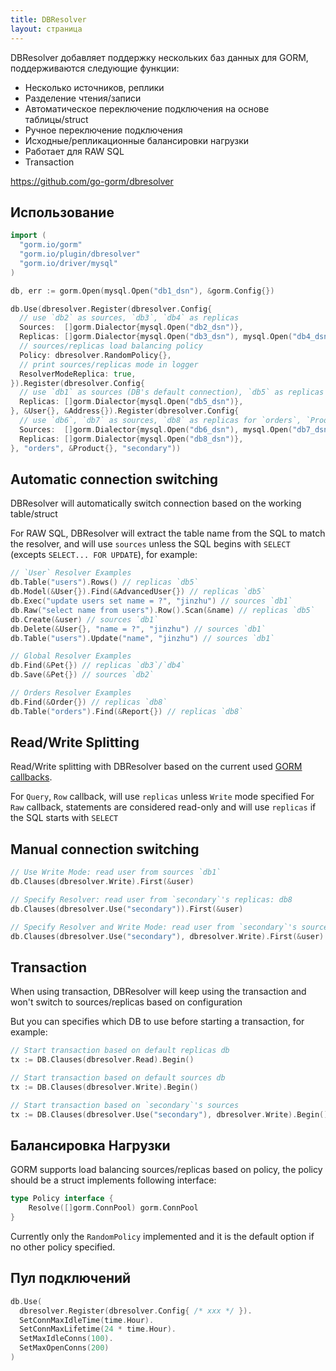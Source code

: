 ```yaml
---
title: DBResolver
layout: страница
---
```


DBResolver добавляет поддержку нескольких баз данных для GORM, поддерживаются следующие функции:

* Несколько источников, реплики
* Разделение чтения/записи
* Автоматическое переключение подключения на основе таблицы/struct
* Ручное переключение подключения
* Исходные/репликационные балансировки нагрузки
* Работает для RAW SQL
* Transaction

https://github.com/go-gorm/dbresolver

## Использование

```go
import (
  "gorm.io/gorm"
  "gorm.io/plugin/dbresolver"
  "gorm.io/driver/mysql"
)

db, err := gorm.Open(mysql.Open("db1_dsn"), &gorm.Config{})

db.Use(dbresolver.Register(dbresolver.Config{
  // use `db2` as sources, `db3`, `db4` as replicas
  Sources:  []gorm.Dialector{mysql.Open("db2_dsn")},
  Replicas: []gorm.Dialector{mysql.Open("db3_dsn"), mysql.Open("db4_dsn")},
  // sources/replicas load balancing policy
  Policy: dbresolver.RandomPolicy{},
  // print sources/replicas mode in logger
  ResolverModeReplica: true,
}).Register(dbresolver.Config{
  // use `db1` as sources (DB's default connection), `db5` as replicas for `User`, `Address`
  Replicas: []gorm.Dialector{mysql.Open("db5_dsn")},
}, &User{}, &Address{}).Register(dbresolver.Config{
  // use `db6`, `db7` as sources, `db8` as replicas for `orders`, `Product`
  Sources:  []gorm.Dialector{mysql.Open("db6_dsn"), mysql.Open("db7_dsn")},
  Replicas: []gorm.Dialector{mysql.Open("db8_dsn")},
}, "orders", &Product{}, "secondary"))
```

## Automatic connection switching

DBResolver will automatically switch connection based on the working table/struct

For RAW SQL, DBResolver will extract the table name from the SQL to match the resolver, and will use `sources` unless the SQL begins with `SELECT` (excepts `SELECT... FOR UPDATE`), for example:

```go
// `User` Resolver Examples
db.Table("users").Rows() // replicas `db5`
db.Model(&User{}).Find(&AdvancedUser{}) // replicas `db5`
db.Exec("update users set name = ?", "jinzhu") // sources `db1`
db.Raw("select name from users").Row().Scan(&name) // replicas `db5`
db.Create(&user) // sources `db1`
db.Delete(&User{}, "name = ?", "jinzhu") // sources `db1`
db.Table("users").Update("name", "jinzhu") // sources `db1`

// Global Resolver Examples
db.Find(&Pet{}) // replicas `db3`/`db4`
db.Save(&Pet{}) // sources `db2`

// Orders Resolver Examples
db.Find(&Order{}) // replicas `db8`
db.Table("orders").Find(&Report{}) // replicas `db8`
```

## Read/Write Splitting

Read/Write splitting with DBResolver based on the current used [GORM callbacks](https://gorm.io/docs/write_plugins.html).

For `Query`, `Row` callback, will use `replicas` unless `Write` mode specified For `Raw` callback, statements are considered read-only and will use `replicas` if the SQL starts with `SELECT`

## Manual connection switching

```go
// Use Write Mode: read user from sources `db1`
db.Clauses(dbresolver.Write).First(&user)

// Specify Resolver: read user from `secondary`'s replicas: db8
db.Clauses(dbresolver.Use("secondary")).First(&user)

// Specify Resolver and Write Mode: read user from `secondary`'s sources: db6 or db7
db.Clauses(dbresolver.Use("secondary"), dbresolver.Write).First(&user)
```

## Transaction

When using transaction, DBResolver will keep using the transaction and won't switch to sources/replicas based on configuration

But you can specifies which DB to use before starting a transaction, for example:

```go
// Start transaction based on default replicas db
tx := DB.Clauses(dbresolver.Read).Begin()

// Start transaction based on default sources db
tx := DB.Clauses(dbresolver.Write).Begin()

// Start transaction based on `secondary`'s sources
tx := DB.Clauses(dbresolver.Use("secondary"), dbresolver.Write).Begin()
```

## Балансировка Нагрузки

GORM supports load balancing sources/replicas based on policy, the policy should be a struct implements following interface:

```go
type Policy interface {
    Resolve([]gorm.ConnPool) gorm.ConnPool
}
```

Currently only the `RandomPolicy` implemented and it is the default option if no other policy specified.

## Пул подключений

```go
db.Use(
  dbresolver.Register(dbresolver.Config{ /* xxx */ }).
  SetConnMaxIdleTime(time.Hour).
  SetConnMaxLifetime(24 * time.Hour).
  SetMaxIdleConns(100).
  SetMaxOpenConns(200)
)
```
